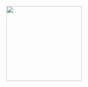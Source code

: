 <p align="center">
  <img src="https://media1.giphy.com/media/v1.Y2lkPTc5MGI3NjExYzkxZjIzNWM0NzIxMTMzZjU3ZTEwZGIwMzQwYTBhODc2YTEwYmUyOSZjdD1z/3DcsGVbYz2C69HixCF/giphy.gif" width="200px" height="200px"/>
</p>

